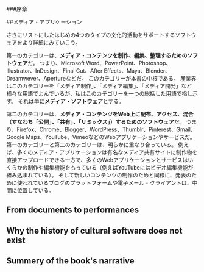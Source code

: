 ###序章

##メディア・アプリケーション
<!--Media applications-->

さきにリストにしたはじめの4つのタイプの文化的活動をサポートするソフトウェアをより詳細にみていこう。
<!--
Let us go through the software categories that support the first four types of cultural activities listed above in more detail.-->

第一のカテゴリーは、**メディア・コンテンツを制作、編集、整理するためのソフトウェア**だ。
つまり、Microsoft Word、PowerPoint、Photoshop、Illustrator、InDesign、Final Cut、After Effects、Maya、Blender、Dreamwever、Apertureなどだ。
このカテゴリーが本書の中核である。
産業界はこのカテゴリーを「メディア制作」、「メディア編集」、「メディア開発」など様々な用語でよんでいるが、私はこのカテゴリーを一つの総括した用語で指し示す。
それは単に**メディア・ソフトウェア**とする。
<!--
The first category is software for creating, editing, and organizing media content. The examples are Microsoft Word, PowerPoint, Photoshop, Illustrator, InDesign, Final Cut, After Effects, Maya, Blender, Dreamweaver, Aperture, and other applications. This category is in the center of this book. The industry uses a number of terms to refer to this category such as “media authoring,” “media editing,” and “media development” but I am going to refer to this category by using a single summary term. I will simply call it media software.
-->
第二のカテゴリーは、**メディア・コンテンツをWeb上に配布、アクセス、混合（すなわち「公開」、「共有」、「リミックス」）するためのソフトウェア**だ。
つまり、Firefox、Chrome、Blogger、WordPress、Thumblr、Pinterest、Gmail、Google Maps、YouTube、VimeoなどのWebアプリケーションやサービスだ。
第一のカテゴリーと第二のカテゴリーは、明らかに重なり合っている。
例えば、多くのメディア・アプリケーションは有名なメディア共有サイトに制作物を直接アップロードできる一方で、多くのWebアプリケーションとサービスはいくらかの制作や編集機能をもっている（例えばYouTubeにはビデオ編集機能が組み込まれている）。
そして新しいコンテンツの制作のためと同様に、発表のために使われているブログのプラットフォームや電子メール・クライアントは、中間に位置している。
<!--
The second category is software for distributing, accessing, and combining (or “publishing,” “sharing,” and “remixing”) media content on the web. Think Firefox, Chrome, Blogger, WordPress, Tumblr, Pinterest, Gmail, Google Maps, YouTube, Vimeo and
other web applications and services. Obviously, the first and second categories overlap—for example, many desktop media applications allow you to upload your creations directly to popular media sharing sites, while many web applications and services include some authoring and editing functions (for example, YouTube has a built-in video editor). And blogging platforms and email clients sit right in the middle—they are used as much for publishing as for creating new content.
-->
<!--
I will take for granted that since we all use application programs, or “apps,” we have a basic understanding of this term. Similarly, I also assume that we understand what “content” refers to in digital culture, but just to be sure, here are a couple of ways to define it. We can simply list various types of media which are created, shared, and accessed with media software and the tools provided by social media and sites: texts, images, digital video, animations, 3D objects and scenes, maps, as well as various combinations of these and other media. Alternatively, we can define “content” by listing genres, for instance, web pages, tweets, Facebook updates, casual games, multiplayer online games, user-generated video, search engine results, URLs, map locations, shared bookmarks, etc.
-->
<!--
Digital culture tends to modularize content, i.e., enabling users to create, distribute, and re-use discrete content elements—looping animations to be used as backgrounds for videos, 3D objects to be used in creating complex 3D animations, pieces of code to be used in websites and blogs, etc.16 (This modularity parallels the fundamental principle of modern software engineering to design computer programs from small reusable parts called functions or procedures.) All such parts also qualify as “content.”
-->
<!--
Between the late 1970s and the middle of the 2000s, appli- cation programs for media editing were designed to run on a user’s computer (minicomputers, PCs, scientific workstations, and later, laptops). In the next five years, companies gradually created more and more capable versions of these programs running in the “cloud.” Some of these programs are available via their own websites (Google Docs, Microsoft Web Office), while others are integrated with media hosting or social media services (e.g., Photobucket image and video editor). Many applications are implemented as clients that run on mobile phones (e.g., Maps on iPhone), tablets, and TV platforms and communicate with servers and websites. Examples of such platforms are Apple’s iOS,
Google’s Android, and LG’s Smart TV App platform. Still others are apps running on tablets such as Adobe Photoshop Touch for iPad.22 (While at the moment of writing both web-based and mobile applications have limited editing capabilities in comparison with their desktop counterparts, this may already have changed by the time you are reading this book).
-->
<!--
The development of mobile software platforms led to the increasing importance of certain media application types (and corresponding cultural activities) such as “media uploaders” (apps designed for uploading media content to media sharing sites). To put this differently, managing media content (for example, organ- izing photos in Picasa) and also “meta-managing” (i.e. managing the systems which manage it such as organizing a blogroll) have become as central to a person’s cultural life as creating this content.
-->
<!--
This book is about media software—its conceptual history, the ways it redefined the practice of media design, the aesthetics of the media being created, and creators’ and users’ understanding of “media.” How can we place media software inside other categories and also break it into smaller categories? Let us start again with our definition, which I will rephrase here. Media software are programs that are used to create and interact with media objects and environments. It is a subset of the larger category of “application software”—the term which is itself in the process of changing its meaning as desktop applications (applications which run on a computer) are supplemented by mobile apps (applications running on mobile devices) and web applications (applications which consist of a web client and the software running on a server). Media software enables creation, publishing, accessing, sharing, and remixing different types of media (such as images, moving image sequences, 3D shapes, characters, and spaces, text, maps, interactive elements), as well as various projects and services which use these elements. These projects can be non-interactive (2D designs, motion graphics, film shots) or interactive (media surfaces and other interactive installations). The online services are by their very nature always interactive (websites, blogs, social networks, social media services, games, wikis, web media and app stores such as Google Play and Apple iTunes, other shopping sites,
and so on)—while a user is not always given the ability to add to or modify content, s/he always navigates and interacts with the existing content using interactive interface.
-->
<!--
Given that today the multi-billion global culture industry is enabled by media applications, it is interesting that there is no single accepted way to classify them. The Wikipedia article on “application software” includes the categories of “media devel- opment software” and “content access software” (divided into web browsers, media players, and presentation applications).23 This is generally useful but not completely accurate—since today most “content access software” also includes at least some media editing functions. For example, the SeaMonkey browser from Mozilla Foundation includes an HTML editor;24 QuickTime Player can be used to cut and paste parts of video; iPhoto supports a number of photo editing operations. Conversely, in most cases “media development” (or “content creation”) software such as Word or PowerPoint is used to both develop and access content. (This co-existence of authoring and access functions is an important distinguishing feature of software culture.) If we visit the websites of popular makers of these software applications such as Adobe and Autodesk, we will find that these companies may break their products by market (web, broadcast, architecture, and so on) or use sub-categories such as “consumer” and “pro.” This is as good as it gets—another reason why we should focus our theoretical tools on interrogating media software.
-->
<!--
While I will focus on media applications for creating and accessing “content” (i.e. media artifacts), cultural software also includes tools and services that are specifically designed for communication and sharing of information and knowledge, i.e. “social software” (categories 3–4 in my list). The examples include search engines, web browsers, blog editors, email applica- tions, instant messaging applications, wikis, social bookmarking, social networks, virtual worlds, and prediction markets. The familiar names include Facebook, the family of Google products (Google Web search, Gmail, Google Maps, Google+, etc.), Skype, MediaWiki, and Blogger. However, since at the end of the 2000s, numerous software apps and services started to include email, post,
and chat functions (often via a dedicated “Share” menu), to an extent, all software became social software.
-->
<!--
Of course, people do not share everything online with others— at least, not yet and not everybody. Therefore, we should also include software tools for personal information management such as project managers, database applications, and simple text editors or note-taking apps that are included with every computer device being sold.
-->
<!--
These and all other categories of software shift over time. For instance, during the 2000s the boundary between “personal infor- mation” and “public information” has been reconfigured as people started to routinely place their media on media sharing sites, and also communicate with others on social networks.-->
<!--
In fact, the whole reason behind the existence of social media and social networking services and hosting websites is to erase this boundary as much as possible. By encouraging users to conduct larger parts of their social and cultural lives on their sites, these services can both sell more ads to more people and ensure the continuous growth of their user base. With more of your friends using a particular service and offering more information, media, and discussions there, you are more likely to also join that service.-->
<!--
As many of these services began to offer more and more advanced media editing and information management tools along with their original media hosting and communication and social networking functions, they did manage to largely erase another set of boundaries (from the PC era): those between application programs, operating system, and data. Facebook in particular was very aggressive in positioning itself as a complete “social platform” which can replace various stand-alone communication programs and services.-->
<!--
Until the rise of social media and the proliferation of mobile media platforms, it was possible to study media production, dissemination, and consumption as separate processes. Similarly, we could usually separate production tools, distribution technol- ogies, and media access devices and platforms—for example, the TV studio, cameras, lighting, and editing machines (production), transmission systems (distribution), and television sets (access). Social media and cloud computing in general erase these bound- aries in many cases and at the same time introduce new ones (client/server, open access/commercial). The challenge of software studies is to be able to use terms such as “content” and “software
application” while always keeping in mind that the current social media/cloud computing paradigms are systematically reconfiguring the meaning of these terms.
-->
<!--
Since creation of interactive media often involves writing some original computer code, the programming environments also can be considered under cultural software. Moreover, the media interfaces themselves—icons, folders, sounds, animations, vibrating surfaces, and touch screens—are also cultural software, since these interfaces mediate people’s interactions with media and other people. I will stop here but this list can easily be extended to include additional categories of software as well.-->
<!--
The interface category is particularly important for this book. I am interested in how software appears to users—i.e. what functions it offers to create, share, reuse, mix, create, manage, share and communicate content, the interfaces used to present these functions, and assumptions and models about a user, her/his needs, and society encoded in these functions and their interface design.-->
<!--
These functions offered by an application are embedded in application commands and tools. They define what you can do with a given app, and how you can do it. This is clear; but I need to make one important point about interfaces to avoid any confusion. Many people still think that contemporary computer devices use a Graphical User Interface (GUI). In reality, the original GUI of the early 1980s (icons, folders, menus) has been gradually extended to include other media and senses (sounds, animations, and vibration feedback which may accompany user interactions on a mobile device, voice input, multi-touch gesture interfaces, etc.) This is why the term “media interface” (used in the industry) is a more accurate description of how interfaces work today. The term accurately describes interfaces of computer operating systems such as Windows and Mac OS, and mobile OS such Android and iOS; it is even applicable to interfaces of game consoles and mobile phones, as well as interactive stores25 or museum installations which use all types of media besides graphics to communicate with the users.26
-->

From documents to performances
--

Why the history of cultural software does not exist
--

Summery of the book's narrative
--

